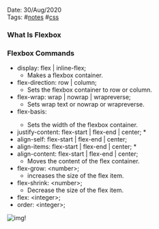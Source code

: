 Date: 30/Aug/2020  
Tags: #[notes](../notes.md) #[css](css.md)

### What Is Flexbox



### Flexbox Commands
  * display: flex | inline-flex;
    * Makes a flexbox container.  
  * flex-direction: row | column;
    * Sets the flexbox container to row or column.  
  * flex-wrap: wrap | nowrap | wrapreverse;
    * Sets wrap text or nowrap or wrapreverse.  
  * flex-basis: <length>
    * Sets the width of the flexbox container.  
  * justify-content: flex-start | flex-end | center;
    * 
  * align-self: flex-start | flex-end | center;
  * align-items: flex-start | flex-end | center;
    * 
  * align-content: flex-start | flex-end | center;
    * Moves the content of the flex container.  
  * flex-grow: \<number\>;
    * increases the size of the flex item.  
  * flex-shrink: \<number\>;
    * Decrease the size of the flex item.  
  * flex: \<integer\>;
  * order: \<integer\>;

![img!](https://i0.wp.com/www.tutorialbrain.com/wp-content/uploads/2019/05/css-flex-grow.png?fit=665%2C207&ssl=1)
